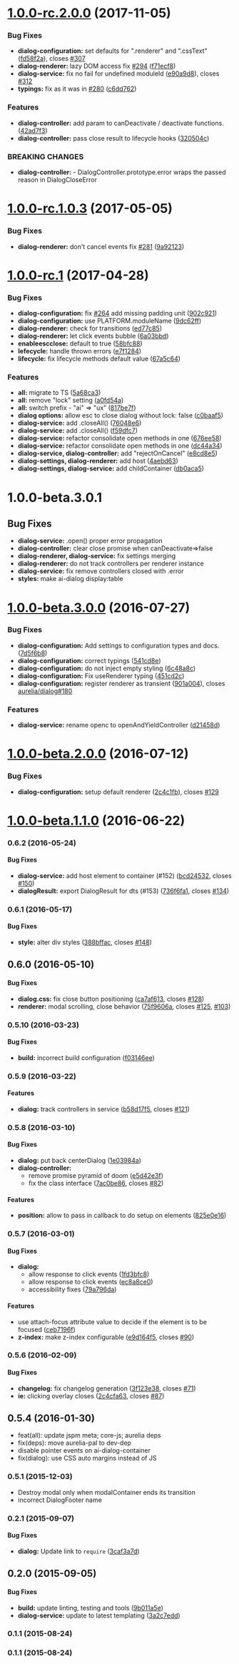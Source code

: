 <a name="1.0.0-rc.2.0.0"></a>
# [1.0.0-rc.2.0.0](https://github.com/aurelia/dialog/compare/1.0.0-rc.1.0.3...1.0.0-rc.2.0.0) (2017-11-05)


### Bug Fixes

* **dialog-configuration:** set defaults for ".renderer" and ".cssText" ([fd58f2a](https://github.com/aurelia/dialog/commit/fd58f2a)), closes [#307](https://github.com/aurelia/dialog/issues/307)
* **dialog-renderer:** lazy DOM access fix [#294](https://github.com/aurelia/dialog/issues/294) ([f71ecf8](https://github.com/aurelia/dialog/commit/f71ecf8))
* **dialog-service:** fix no fail for undefined moduleId ([e90a9d8](https://github.com/aurelia/dialog/commit/e90a9d8)), closes [#312](https://github.com/aurelia/dialog/issues/312)
* **typings:** fix as it was in [#280](https://github.com/aurelia/dialog/issues/280) ([c6dd762](https://github.com/aurelia/dialog/commit/c6dd762))


### Features

* **dialog-controller:** add param to canDeactivate / deactivate functions. ([42ad7f3](https://github.com/aurelia/dialog/commit/42ad7f3))
* **dialog-controller:** pass close result to lifecycle hooks ([320504c](https://github.com/aurelia/dialog/commit/320504c))


### BREAKING CHANGES

* **dialog-controller:** - DialogController.prototype.error wraps the passed reason
in DialogCloseError



<a name="1.0.0-rc.1.0.3"></a>
# [1.0.0-rc.1.0.3](https://github.com/aurelia/dialog/compare/1.0.0-rc.1.0.2...v1.0.0-rc.1.0.3) (2017-05-05)


### Bug Fixes

* **dialog-renderer:** don't cancel events fix [#281](https://github.com/aurelia/dialog/issues/281) ([9a92123](https://github.com/aurelia/dialog/commit/9a92123))



<a name="1.0.0-rc.1"></a>
# [1.0.0-rc.1](https://github.com/aurelia/dialog/compare/1.0.0-beta.3.0.1...v1.0.0-rc.1) (2017-04-28)


### Bug Fixes

* **dialog-configuration:** fix [#264](https://github.com/aurelia/dialog/issues/264) add missing padding unit ([902c921](https://github.com/aurelia/dialog/commit/902c921))
* **dialog-configuration:** use PLATFORM.moduleName ([9dc62ff](https://github.com/aurelia/dialog/commit/9dc62ff))
* **dialog-renderer:** check for transitions ([ed77c85](https://github.com/aurelia/dialog/commit/ed77c85))
* **dialog-renderer:** let click events bubble ([6a03bbd](https://github.com/aurelia/dialog/commit/6a03bbd))
* **enableescclose:** default to true ([58bfc88](https://github.com/aurelia/dialog/commit/58bfc88))
* **lefecycle:** handle thrown errors ([e7f1284](https://github.com/aurelia/dialog/commit/e7f1284))
* **lifecycle:** fix lifecycle methods default value ([67a5c64](https://github.com/aurelia/dialog/commit/67a5c64))


### Features

* **all:** migrate to TS ([5a68ca3](https://github.com/aurelia/dialog/commit/5a68ca3))
* **all:** remove "lock" setting ([a0fd54a](https://github.com/aurelia/dialog/commit/a0fd54a))
* **all:** switch prefix - "ai" => "ux" ([817be7f](https://github.com/aurelia/dialog/commit/817be7f))
* **dialog options:** allow esc to close dialog without lock: false ([c0baaf5](https://github.com/aurelia/dialog/commit/c0baaf5))
* **dialog-service:** add .closeAll() ([76048e6](https://github.com/aurelia/dialog/commit/76048e6))
* **dialog-service:** add .closeAll() ([f59dfc7](https://github.com/aurelia/dialog/commit/f59dfc7))
* **dialog-service:** refactor consolidate open methods in one ([676ee58](https://github.com/aurelia/dialog/commit/676ee58))
* **dialog-service:** refactor consolidate open methods in one ([dc44a34](https://github.com/aurelia/dialog/commit/dc44a34))
* **dialog-service, dialog-controller:** add "rejectOnCancel" ([e8cd8e5](https://github.com/aurelia/dialog/commit/e8cd8e5))
* **dialog-settings, dialog-renderer:** add host ([4aebd63](https://github.com/aurelia/dialog/commit/4aebd63))
* **dialog-settings, dialog-service:** add childContainer ([db0aca5](https://github.com/aurelia/dialog/commit/db0aca5))



# 1.0.0-beta.3.0.1

## Bug Fixes

* **dialog-service:** .open() proper error propagation
* **dialog-controller:** clear close promise when canDeactivate=>false
* **dialog-renderer, dialog-service:** fix settings merging
* **dialog-renderer:** do not track controllers per renderer instance
* **dialog-service:** fix remove controllers closed with .error
* **styles:** make ai-dialog display:table

<a name="1.0.0-beta.3.0.0"></a>
# [1.0.0-beta.3.0.0](https://github.com/aurelia/dialog/compare/1.0.0-beta.2.0.0...v1.0.0-beta.3.0.0) (2016-07-27)


### Bug Fixes

* **dialog-configuration:** Add settings to configuration types and docs. ([7d5f6b8](https://github.com/aurelia/dialog/commit/7d5f6b8))
* **dialog-configuration:** correct typings ([541cd8e](https://github.com/aurelia/dialog/commit/541cd8e))
* **dialog-configuration:** do not inject empty styling ([6c48a8c](https://github.com/aurelia/dialog/commit/6c48a8c))
* **dialog-configuration:** Fix useRenderer typing ([451cd2c](https://github.com/aurelia/dialog/commit/451cd2c))
* **dialog-configuration:** register renderer as transient ([901a004](https://github.com/aurelia/dialog/commit/901a004)), closes [aurelia/dialog#180](https://github.com/aurelia/dialog/issues/180)


### Features

* **dialog-service:** rename openc to openAndYieldController ([d21458d](https://github.com/aurelia/dialog/commit/d21458d))



<a name="1.0.0-beta.2.0.0"></a>
# [1.0.0-beta.2.0.0](https://github.com/aurelia/dialog/compare/1.0.0-beta.1.1.0...v1.0.0-beta.2.0.0) (2016-07-12)


### Bug Fixes

* **dialog-configuration:** setup default renderer ([2c4c1fb](https://github.com/aurelia/dialog/commit/2c4c1fb)), closes [#129](https://github.com/aurelia/dialog/issues/129)



<a name="1.0.0-beta.1.1.0"></a>
# [1.0.0-beta.1.1.0](https://github.com/aurelia/dialog/compare/1.0.0-beta.1.0.2...v1.0.0-beta.1.1.0) (2016-06-22)



### 0.6.2 (2016-05-24)


#### Bug Fixes

* **dialog-service:** add host element to container (#152) ([bcd24532](https://github.com/aurelia/dialog/commit/bcd2453248eada5c6595a53083bcc9dfacbec9e6), closes [#150](https://github.com/aurelia/dialog/issues/150))
* **dialogResult:** export DialogResult for dts (#153) ([736f6fa1](https://github.com/aurelia/dialog/commit/736f6fa1eacc612d65c80ce66b577ef034c67f7b), closes [#134](https://github.com/aurelia/dialog/issues/134))


### 0.6.1 (2016-05-17)


#### Bug Fixes

* **style:** alter div styles ([388bffac](https://github.com/aurelia/dialog/commit/388bffac91d9f952d7b9ad30d2f781c6d9264735), closes [#148](https://github.com/aurelia/dialog/issues/148))


## 0.6.0 (2016-05-10)


#### Bug Fixes

* **dialog.css:** fix close button positioning ([ca7af613](https://github.com/aurelia/dialog/commit/ca7af613be6f7c820d3493fe448314ac8c34887e), closes [#128](https://github.com/aurelia/dialog/issues/128))
* **renderer:** modal scrolling, close behavior ([75f9606a](https://github.com/aurelia/dialog/commit/75f9606adf1671da3e4846c6ad9faca3253357a1), closes [#125](https://github.com/aurelia/dialog/issues/125), [#103](https://github.com/aurelia/dialog/issues/103))


### 0.5.10 (2016-03-23)


#### Bug Fixes

* **build:** incorrect build configuration ([f03146ee](https://github.com/aurelia/dialog/commit/f03146ee66ec3545d508f62de3bb618a064b4b2f))


### 0.5.9 (2016-03-22)


#### Features

* **dialog:** track controllers in service ([b58d17f5](https://github.com/aurelia/dialog/commit/b58d17f5d1bd4461ad1fb5f943de63d6ce8b81bd), closes [#121](https://github.com/aurelia/dialog/issues/121))


### 0.5.8 (2016-03-10)


#### Bug Fixes

* **dialog:** put back centerDialog ([1e03984a](https://github.com/aurelia/dialog/commit/1e03984a4163ab9999b2890d5f70f19f2d8ded9e))
* **dialog-controller:**
  * remove promise pyramid of doom ([e5d42e3f](https://github.com/aurelia/dialog/commit/e5d42e3fa5a63032d298a4e2fd7c5eaec18de3f7))
  * fix the class interface ([7ac0be86](https://github.com/aurelia/dialog/commit/7ac0be86d7a98964d8c30f27e3669004549d93d5), closes [#82](https://github.com/aurelia/dialog/issues/82))


#### Features

* **position:** allow to pass in callback to do setup on elements ([825e0e16](https://github.com/aurelia/dialog/commit/825e0e16a7b456ba40f009b590d909b3dc499bdc))


### 0.5.7 (2016-03-01)


#### Bug Fixes

* **dialog:**
  * allow response to click events ([1fd3bfc8](https://github.com/aurelia/dialog/commit/1fd3bfc89d736fdbf4f7fc407a2fbb7630ab5e7e))
  * allow response to click events ([ec8a8ce0](https://github.com/aurelia/dialog/commit/ec8a8ce0aba4965e7793a9aa074c5e3074b85570))
  * accessibility fixes ([79a796da](https://github.com/aurelia/dialog/commit/79a796da73ce94336e0d1eaf28acb964247dec8c))


#### Features

* use attach-focus attribute value to decide if the element is to be focused ([ceb7196f](https://github.com/aurelia/dialog/commit/ceb7196fbb226ae1f6de25222460ebb6fddaa8e5))
* **z-index:** make z-index configurable ([e9d164f5](https://github.com/aurelia/dialog/commit/e9d164f592a5409785ef94b9590ae689c3115485), closes [#90](https://github.com/aurelia/dialog/issues/90))


### 0.5.6 (2016-02-09)


#### Bug Fixes

* **changelog:** fix changelog generation ([3f123e38](https://github.com/aurelia/dialog/commit/3f123e38987e9326e6086a18e3a47aec59df3350), closes [#71](https://github.com/aurelia/dialog/issues/71))
* **ie:** clicking overlay closes ([2c4cfa63](https://github.com/aurelia/dialog/commit/2c4cfa635e178071cd8080384cfc1592cbfbaef2), closes [#87](https://github.com/aurelia/dialog/issues/87))


## 0.5.4 (2016-01-30)

* feat(all): update jspm meta; core-js; aurelia deps
* fix(deps): move aurelia-pal to dev-dep
* disable pointer events on ai-dialog-container
* fix(dialog): use CSS auto margins instead of JS

### 0.5.1 (2015-12-03)

* Destroy modal only when modalContainer ends its transition
* incorrect DialogFooter name

### 0.2.1 (2015-09-07)


#### Bug Fixes

* **dialog:** Update link to `require` ([3caf3a7d](https://github.com/aurelia/dialog/commit/3caf3a7de0435754bd6707ad2e790efafd84b7dc))


## 0.2.0 (2015-09-05)


#### Bug Fixes

* **build:** update linting, testing and tools ([9b011a5e](https://github.com/aurelia/dialog/commit/9b011a5ecd89ccd097b96bfa286a3515f76405df))
* **dialog-service:** update to latest templating ([3a2c7edd](https://github.com/aurelia/dialog/commit/3a2c7edd1365debd8a764d28a64356e1f11fa313))


### 0.1.1 (2015-08-24)


### 0.1.1 (2015-08-24)
